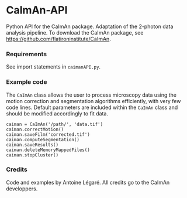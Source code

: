 # CaImAn-API
Python API for the CaImAn package. Adaptation of the 2-photon data analysis pipeline. To download the CaImAn package, see https://github.com/flatironinstitute/CaImAn.
### Requirements
See import statements in `caimanAPI.py`.
### Example code
The `CaImAn` class allows the user to process microscopy data using the motion correction and segmentation algorithms efficiently, with very few code lines. Default parameters are included within the `CaImAn` class and should be modified accordingly to fit data.

```
caiman = CaImAn('/path/', 'data.tif')
caiman.correctMotion()
caiman.saveFilm('corrected.tif')
caiman.computeSegmentation()
caiman.saveResults()
caiman.deleteMemoryMappedFiles()
caiman.stopCluster()
```
### Credits
Code and examples by Antoine Légaré. All credits go to the CaImAn developpers.
